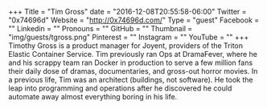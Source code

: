 +++
Title = "Tim Gross"
date = "2016-12-08T20:55:58-06:00"
Twitter = "0x74696d"
Website = "http://0x74696d.com/"
Type = "guest"
Facebook = ""
Linkedin = ""
Pronouns = ""
GitHub = ""
Thumbnail = "img/guests/tgross.png"
Pinterest = ""
Instagram = ""
YouTube = ""
+++
Timothy Gross is a product manager for Joyent, providers of the Triton Elastic Container Service. Tim previously ran Ops at DramaFever, where he and his scrappy team ran Docker in production to serve a few million fans their daily dose of dramas, documentaries, and gross-out horror movies. In a previous life, Tim was an architect (buildings, not software). He took the leap into programming and operations after he discovered he could automate away almost everything boring in his life.
